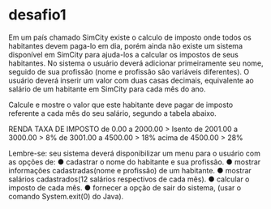 # desafio1

Em um país chamado SimCity existe o calculo de imposto onde todos os habitantes devem 
paga-lo em dia, porém ainda não existe um sistema disponível em SimCity para ajuda-los 
a calcular os impostos de seus habitantes.
No sistema o usuário deverá adicionar primeiramente seu nome, seguido de sua profissão 
(nome e profissão são variáveis diferentes). O usuário deverá inserir um valor com duas 
casas decimais, equivalente ao salário de um habitante em SimCity para cada mês do ano. 

Calcule e mostre o valor que este habitante deve pagar de imposto referente a cada mês 
do seu salário, segundo a tabela abaixo.

RENDA TAXA DE IMPOSTO
de 0.00 a 2000.00      > Isento
de 2001.00 a 3000.00   >   8%
de 3001.00 a 4500.00   >  18%
acima de 4500.00       >  28%

Lembre-se: seu sistema deverá disponibilizar um menu para o usuário com as opções de:
● cadastrar o nome do habitante e sua profissão.
● mostrar informações cadastradas(nome e profissão) de um habitante.
● mostrar salários cadastrados(12 salários respectivos de cada mês).
● calcular o imposto de cada mês.
● fornecer a opção de sair do sistema, (usar o comando System.exit(0) do Java).
